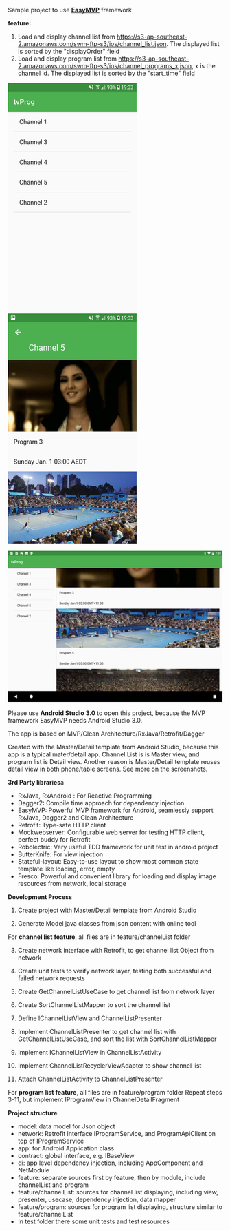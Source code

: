 Sample project to use [**EasyMVP**](https://github.com/6thsolution/EasyMVP) framework

**feature:**
1. Load and display channel list from https://s3-ap-southeast-2.amazonaws.com/swm-ftp-s3/ios/channel_list.json. The displayed list is sorted by the "displayOrder" field
2. Load and display program list from https://s3-ap-southeast-2.amazonaws.com/swm-ftp-s3/ios/channel_programs_x.json, x is the channel id. The displayed list is sorted by the "start_time" field

<img src="https://raw.githubusercontent.com/leonard2014/tvProgram_android/screenshot/screenshot/channel_list.png" width="300"> <img src="https://raw.githubusercontent.com/leonard2014/tvProgram_android/screenshot/screenshot/program_list.png" width="300">

<img src="https://raw.githubusercontent.com/leonard2014/tvProgram_android/screenshot/screenshot/tablet.png" width="500">

Please use **Android Studio 3.0** to open this project, because the MVP framework EasyMVP needs Android Studio 3.0. 

The app is based on MVP/Clean Architecture/RxJava/Retrofit/Dagger

Created with the Master/Detail template from Android Studio, because this app is a typical mater/detail app. Channel List is is Master view, and program list is Detail view. Another reason is Master/Detail template reuses detail view in both phone/table screens. See more on the screenshots. 

**3rd Party libraries**a

* RxJava, RxAndroid : For Reactive Programming
* Dagger2: Compile time approach for dependency injection
* EasyMVP: Powerful MVP framework for Android, seamlessly support RxJava, Dagger2 and Clean Architecture
* Retrofit: Type-safe HTTP client
* Mockwebserver: Configurable web server for testing HTTP client, perfect buddy for Retrofit
* Robolectric: Very useful TDD framework for unit test in android project
* ButterKnife: For view injection
* Stateful-layout: Easy-to-use layout to show most common state template like loading, error, empty
* Fresco: Powerful and convenient library for loading and display image resources from network, local storage 

**Development Process**
1. Create project with Master/Detail template from Android Studio

2. Generate Model java classes from json content with online tool

For **channel list feature**, all files are in feature/channelList folder

3. Create network interface with Retrofit, to get channel list Object from network

4. Create unit tests to verify network layer, testing both successful and failed network requests

5. Create GetChannelListUseCase to get channel list from network layer

6. Create SortChannelListMapper to sort the channel list

7. Define IChannelListView and ChannelListPresenter

8. Implement ChannelListPresenter to get channel list with GetChannelListUseCase, and sort the list with SortChannelListMapper

9. Implement IChannelListView in ChannelListActivity

10. Implement ChannelListRecyclerViewAdapter to show channel list

11. Attach ChannelListActivity to ChannelListPresenter

For **program list feature**, all files are in feature/program folder
Repeat steps 3-11, but implement IProgramView in ChannelDetailFragment

**Project structure**

* model: data model for Json object
* network: Retrofit interface IProgramService, and ProgramApiClient on top of IProgramService
* app: for Android Application class
* contract: global interface, e.g. IBaseView
* di: app level dependency injection, including AppComponent and NetModule
* feature: separate sources first by feature, then by module, include channelList and program
* feature/channelList: sources for channel list displaying, including view, presenter, usecase, dependency injection, data mapper
* feature/program: sources for program list displaying, structure similar to feature/channelList
* In test folder there some unit tests and test resources 


